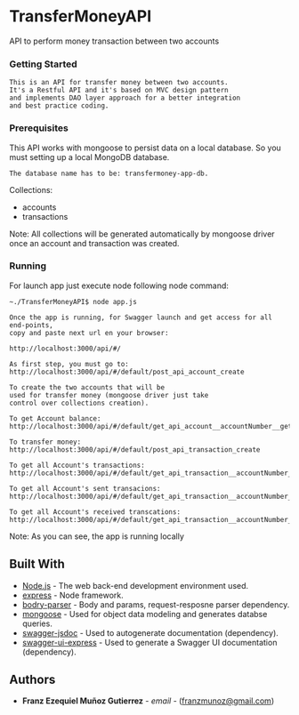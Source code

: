 # TransferMoneyAPI
API to perform money transaction between two accounts

### Getting Started

```
This is an API for transfer money between two accounts. 
It's a Restful API and it's based on MVC design pattern 
and implements DAO layer approach for a better integration 
and best practice coding.
```

### Prerequisites

This API works with mongoose to persist data on a local database. So you must setting up a local MongoDB database.

```
The database name has to be: transfermoney-app-db.
```

Collections:
* accounts
* transactions

Note: All collections will be generated automatically by mongoose driver once an account and transaction was created.

### Running

For launch app just execute node following node command:

```    
~./TransferMoneyAPI$ node app.js
```
```
Once the app is running, for Swagger launch and get access for all end-points, 
copy and paste next url en your browser:

http://localhost:3000/api/#/

As first step, you must go to: 
http://localhost:3000/api/#/default/post_api_account_create 

To create the two accounts that will be 
used for transfer money (mongoose driver just take
control over collections creation).

To get Account balance:
http://localhost:3000/api/#/default/get_api_account__accountNumber__getBalance

To transfer money:
http://localhost:3000/api/#/default/post_api_transaction_create

To get all Account's transactions:
http://localhost:3000/api/#/default/get_api_transaction__accountNumber__getAllByAccount

To get all Account's sent transacions:
http://localhost:3000/api/#/default/get_api_transaction__accountNumber__getSentByAccount

To get all Account's received transcations:
http://localhost:3000/api/#/default/get_api_transaction__accountNumber__getReceivedByAccount
```
Note: As you can see, the app is running locally

## Built With

* [Node.js](https://nodejs.org/es/) - The web back-end development environment used.
* [express](https://expressjs.com/es/) - Node framework.
* [bodry-parser](https://www.npmjs.com/package/body-parser) - Body and params, request-resposne parser dependency.
* [mongoose](https://mongoosejs.com/) - Used for object data modeling and generates databse queries.
* [swagger-jsdoc](https://www.npmjs.com/package/swagger-jsdoc) - Used to autogenerate documentation (dependency).
* [swagger-ui-express](https://www.npmjs.com/package/swagger-ui-express) - Used to generate a Swagger UI documentation (dependency).

## Authors

* **Franz Ezequiel Muñoz Gutierrez** - *email* - (franzmunoz@gmail.com)